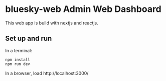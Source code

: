 # bluesky-web Admin Web Dashboard

This web app is build with nextjs and reactjs.

## Set up and run

In a terminal:

    npm install
    npm run dev

In a browser, load http://localhost:3000/
